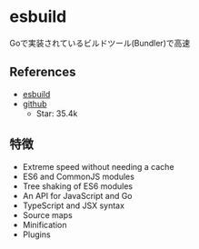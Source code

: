 # esbuild
Goで実装されているビルドツール(Bundler)で高速

## References
- [esbuild](https://esbuild.github.io/)
- [github](https://github.com/evanw/esbuild)
  - Star: 35.4k

## 特徴
- Extreme speed without needing a cache
- ES6 and CommonJS modules
- Tree shaking of ES6 modules
- An API for JavaScript and Go
- TypeScript and JSX syntax
- Source maps
- Minification
- Plugins

